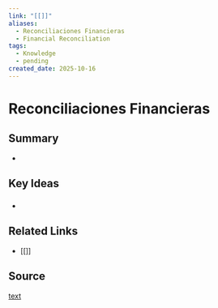 ```yaml
---
link: "[[]]"
aliases:
  - Reconciliaciones Financieras
  - Financial Reconciliation
tags:
  - Knowledge
  - pending
created_date: 2025-10-16
---
```

# Reconciliaciones Financieras
## Summary
- 
## Key Ideas
### 
- 
## Related Links
- [[]]
## Source
[text]()
